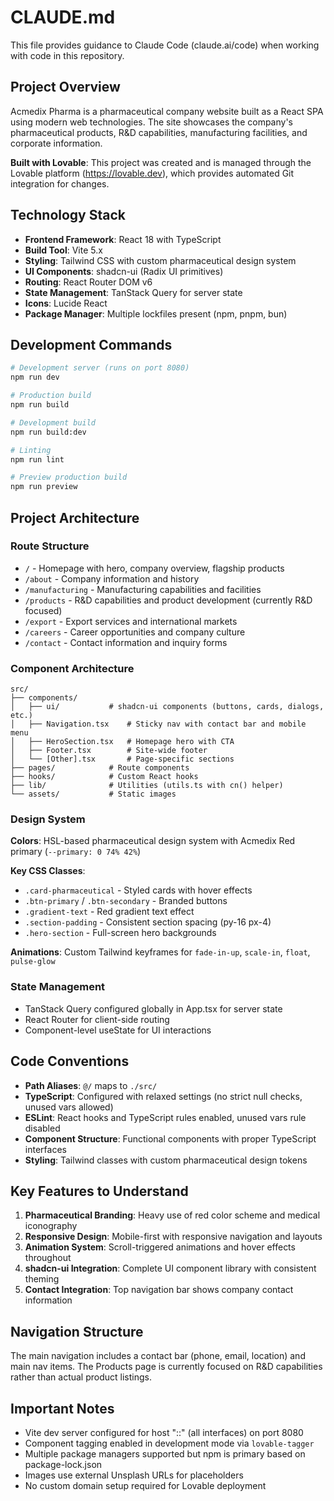 # CLAUDE.md

This file provides guidance to Claude Code (claude.ai/code) when working with code in this repository.

## Project Overview

Acmedix Pharma is a pharmaceutical company website built as a React SPA using modern web technologies. The site showcases the company's pharmaceutical products, R&D capabilities, manufacturing facilities, and corporate information.

**Built with Lovable**: This project was created and is managed through the Lovable platform (https://lovable.dev), which provides automated Git integration for changes.

## Technology Stack

- **Frontend Framework**: React 18 with TypeScript
- **Build Tool**: Vite 5.x
- **Styling**: Tailwind CSS with custom pharmaceutical design system
- **UI Components**: shadcn-ui (Radix UI primitives)
- **Routing**: React Router DOM v6
- **State Management**: TanStack Query for server state
- **Icons**: Lucide React
- **Package Manager**: Multiple lockfiles present (npm, pnpm, bun)

## Development Commands

```bash
# Development server (runs on port 8080)
npm run dev

# Production build
npm run build

# Development build
npm run build:dev

# Linting
npm run lint

# Preview production build
npm run preview
```

## Project Architecture

### Route Structure
- `/` - Homepage with hero, company overview, flagship products
- `/about` - Company information and history  
- `/manufacturing` - Manufacturing capabilities and facilities
- `/products` - R&D capabilities and product development (currently R&D focused)
- `/export` - Export services and international markets
- `/careers` - Career opportunities and company culture
- `/contact` - Contact information and inquiry forms

### Component Architecture
```
src/
├── components/
│   ├── ui/           # shadcn-ui components (buttons, cards, dialogs, etc.)
│   ├── Navigation.tsx    # Sticky nav with contact bar and mobile menu
│   ├── HeroSection.tsx   # Homepage hero with CTA
│   ├── Footer.tsx        # Site-wide footer
│   └── [Other].tsx       # Page-specific sections
├── pages/            # Route components
├── hooks/            # Custom React hooks
├── lib/              # Utilities (utils.ts with cn() helper)
└── assets/           # Static images
```

### Design System

**Colors**: HSL-based pharmaceutical design system with Acmedix Red primary (`--primary: 0 74% 42%`)

**Key CSS Classes**:
- `.card-pharmaceutical` - Styled cards with hover effects
- `.btn-primary` / `.btn-secondary` - Branded buttons  
- `.gradient-text` - Red gradient text effect
- `.section-padding` - Consistent section spacing (py-16 px-4)
- `.hero-section` - Full-screen hero backgrounds

**Animations**: Custom Tailwind keyframes for `fade-in-up`, `scale-in`, `float`, `pulse-glow`

### State Management
- TanStack Query configured globally in App.tsx for server state
- React Router for client-side routing
- Component-level useState for UI interactions

## Code Conventions

- **Path Aliases**: `@/` maps to `./src/`
- **TypeScript**: Configured with relaxed settings (no strict null checks, unused vars allowed)
- **ESLint**: React hooks and TypeScript rules enabled, unused vars rule disabled
- **Component Structure**: Functional components with proper TypeScript interfaces
- **Styling**: Tailwind classes with custom pharmaceutical design tokens

## Key Features to Understand

1. **Pharmaceutical Branding**: Heavy use of red color scheme and medical iconography
2. **Responsive Design**: Mobile-first with responsive navigation and layouts  
3. **Animation System**: Scroll-triggered animations and hover effects throughout
4. **shadcn-ui Integration**: Complete UI component library with consistent theming
5. **Contact Integration**: Top navigation bar shows company contact information

## Navigation Structure

The main navigation includes a contact bar (phone, email, location) and main nav items. The Products page is currently focused on R&D capabilities rather than actual product listings.

## Important Notes

- Vite dev server configured for host "::" (all interfaces) on port 8080
- Component tagging enabled in development mode via `lovable-tagger`
- Multiple package managers supported but npm is primary based on package-lock.json
- Images use external Unsplash URLs for placeholders
- No custom domain setup required for Lovable deployment